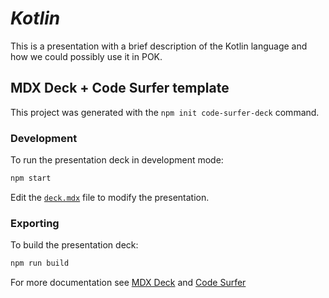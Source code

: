 # *Kotlin*

This is a presentation with a brief description of the Kotlin language and how we could possibly use it in POK.

## MDX Deck + Code Surfer template

This project was generated with the `npm init code-surfer-deck` command.

### Development

To run the presentation deck in development mode:

```sh
npm start
```

Edit the [`deck.mdx`](deck.mdx) file to modify the presentation.

### Exporting

To build the presentation deck:

```sh
npm run build
```

For more documentation see [MDX Deck](https://github.com/jxnblk/mdx-deck) and [Code Surfer](https://codesurfer.pomb.us/)
